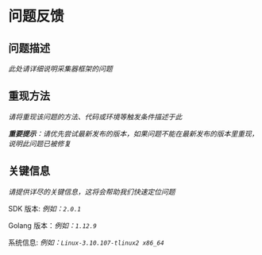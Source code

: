 # 问题反馈

## 问题描述

*此处请详细说明采集器框架的问题*


## 重现方法
*请将重现该问题的方法、代码或环境等触发条件描述于此*

*<b>重要提示</b>：请优先尝试最新发布的版本，如果问题不能在最新发布的版本里重现，说明此问题已被修复*


## 关键信息

*请提供详尽的关键信息，这将会帮助我们快速定位问题*

SDK 版本: *例如：`2.0.1`*

Golang 版本：*例如：`1.12.9`*

系统信息: *例如：`Linux-3.10.107-tlinux2 x86_64`*

